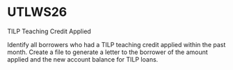 # UTLWS26
TILP Teaching Credit Applied

Identify all borrowers who had a TILP teaching credit applied within the past month.  Create a file to generate a letter to the borrower of the amount applied and the new account balance for TILP loans.
